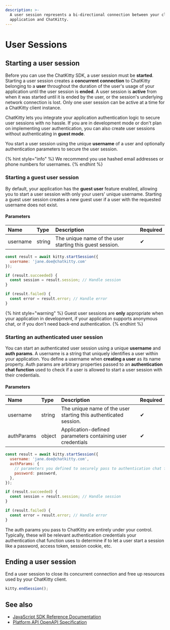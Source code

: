```yaml
---
description: >-
  A user session represents a bi-directional connection between your client
  application and ChatKitty.
---
```


# User Sessions

## Starting a user session

Before you can use the ChatKitty SDK, a user session must be **started**. Starting a user session creates a **concurrent connection** to ChatKitty belonging to a **user** throughout the duration of the user's usage of your application until the user session is **ended**. A user session is **active** from when it was started until it is ended by the user, or the session's underlying network connection is lost. Only one user session can be active at a time for a ChatKitty client instance.

ChatKitty lets you integrate your application authentication logic to secure user sessions with no hassle. If you are in development mode or don't plan on implementing user authentication, you can also create user sessions without authenticating in **guest mode**. 

You start a user session using the unique **username** of a user and optionally authentication parameters to secure the user session.

{% hint style="info" %}
We recommend you use hashed email addresses or phone numbers for usernames.
{% endhint %}

### Starting a guest user session

By default, your application has the **guest user** feature enabled, allowing you to start a user session with only your users' unique username. Starting a guest user session creates a new guest user if a user with the requested username does not exist.

#### Parameters

| Name | Type | Description | Required |
| :--- | :--- | :--- | :--- |
| username | string | The unique name of the user starting this guest session. | ✔ |

```javascript
const result = await kitty.startSession({
  username: 'jane.doe@chatkitty.com'
});

if (result.succeeded) {
  const session = result.session; // Handle session
}

if (result.failed) {
  const error = result.error; // Handle error
}
```

{% hint style="warning" %}
Guest user sessions are **only** appropriate when your application in development, if your application supports anonymous chat, or if you don't need back-end authentication.
{% endhint %}

### Starting an authenticated user session

You can start an authenticated user session using a unique **username** and **auth params**. A username is a string that uniquely identifies a user within your application. You define a username when **creating a user** as its name property. Auth params are arbitrary properties passed to an **authentication chat function** used to check if a user is allowed to start a user session with their credentials.

#### Parameters

| Name | Type | Description | Required |
| :--- | :--- | :--- | :--- |
| username | string | The unique name of the user starting this authenticated session. | ✔ |
| authParams | object | Application-defined parameters containing user credentials | ✔ |

```javascript
const result = await kitty.startSession({
  username: 'jane.doe@chatkitty.com',
  authParams: {
    // parameters you defined to securely pass to authentication chat function
    password: password,
  },
});

if (result.succeeded) {
  const session = result.session; // Handle session
}

if (result.failed) {
  const error = result.error; // Handle error
}
```

The auth params you pass to ChatKitty are entirely under your control. Typically, these will be relevant authentication credentials your authentication chat function uses to determine if to let a user start a session like a password, access token, session cookie, etc.

## Ending a user session

End a user session to close its concurrent connection and free up resources used by your ChatKitty client.

```javascript
kitty.endSession();
```

## See also

* [JavaScript SDK Reference Documentation](https://chatkitty.github.io/chatkitty-js/modules/user_session.html)
* [Platform API OpenAPI Specification](https://swagger.chatkitty.com/#/user_session)



